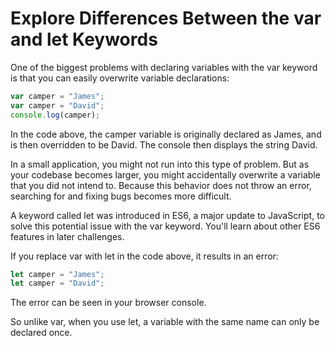 # Explore Differences Between the var and let Keywords
One of the biggest problems with declaring variables with the var keyword is that you can easily overwrite variable declarations:
```javascript
var camper = "James";
var camper = "David";
console.log(camper);
```
In the code above, the camper variable is originally declared as James, and is then overridden to be David. The console then displays the string David.

In a small application, you might not run into this type of problem. But as your codebase becomes larger, you might accidentally overwrite a variable that you did not intend to. Because this behavior does not throw an error, searching for and fixing bugs becomes more difficult.

A keyword called let was introduced in ES6, a major update to JavaScript, to solve this potential issue with the var keyword. You'll learn about other ES6 features in later challenges.

If you replace var with let in the code above, it results in an error:
```javascript
let camper = "James";
let camper = "David";
```
The error can be seen in your browser console.

So unlike var, when you use let, a variable with the same name can only be declared once.
